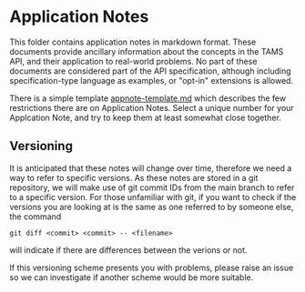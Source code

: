 # Application Notes

This folder contains application notes in markdown format.
These documents provide ancillary information about the concepts in the TAMS API, and their application to real-world problems.
No part of these documents are considered part of the API specification, although including specification-type language as examples, or "opt-in" extensions is allowed.

There is a simple template [appnote-template.md](../templates/appnote-template.md) which describes the few restrictions there are on Application Notes.
Select a unique number for your Applcation Note, and try to keep them at least somewhat close together.

## Versioning

It is anticipated that these notes will change over time, therefore we need a way to refer to specific versions.
As these notes are stored in a git repository, we will make use of git commit IDs from the main branch to refer to a specific version.
For those unfamiliar with git, if you want to check if the versions you are looking at is the same as one referred to by someone else, the command

```shell
git diff <commit> <commit> -- <filename>
```

will indicate if there are differences between the verions or not.

If this versioning scheme presents you with problems, please raise an issue so we can investigate if another scheme would be more suitable.
